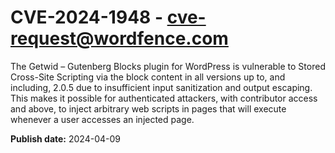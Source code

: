 # CVE-2024-1948 - cve-request@wordfence.com

The Getwid – Gutenberg Blocks plugin for WordPress is vulnerable to Stored Cross-Site Scripting via the block content in all versions up to, and including, 2.0.5 due to insufficient input sanitization and output escaping. This makes it possible for authenticated attackers, with contributor access and above, to inject arbitrary web scripts in pages that will execute whenever a user accesses an injected page.

**Publish date:** 2024-04-09
